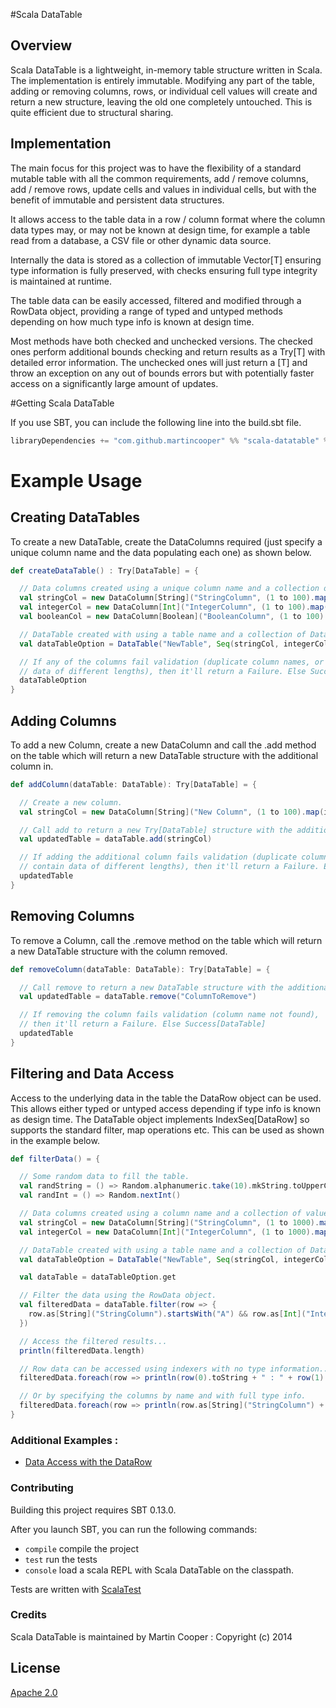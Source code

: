 #Scala DataTable

## Overview

Scala DataTable is a lightweight, in-memory table structure written in Scala. The implementation is entirely immutable.
Modifying any part of the table, adding or removing columns, rows, or individual cell values will create and return a
new structure, leaving the old one completely untouched. This is quite efficient due to structural sharing.

## Implementation

The main focus for this project was to have the flexibility of a standard mutable table with all the common requirements,
add / remove columns, add / remove rows, update cells and values in individual cells, but with the benefit of immutable and
persistent data structures.

It allows access to the table data in a row / column format where the column data types may, or may not be known at design time,
for example a table read from a database, a CSV file or other dynamic data source.

Internally the data is stored as a collection of immutable Vector[T] ensuring type information is fully preserved, with
checks ensuring full type integrity is maintained at runtime.

The table data can be easily accessed, filtered and modified through a RowData object, providing a range of typed and
untyped methods depending on how much type info is known at design time.

Most methods have both checked and unchecked versions. The checked ones perform additional bounds checking and return
results as a Try[T] with detailed error information. The unchecked ones will just return a [T] and throw an exception
on any out of bounds errors but with potentially faster access on a significantly large amount of updates.

#Getting Scala DataTable

If you use SBT, you can include the following line into the build.sbt file.
```scala
libraryDependencies += "com.github.martincooper" %% "scala-datatable" % "0.3.0"
```

# Example Usage

## Creating DataTables
To create a new DataTable, create the DataColumns required (just specify a unique column name and
the data populating each one) as shown below.

```scala
def createDataTable() : Try[DataTable] = {

  // Data columns created using a unique column name and a collection of values.
  val stringCol = new DataColumn[String]("StringColumn", (1 to 100).map(i => "Cell Value " + i))
  val integerCol = new DataColumn[Int]("IntegerColumn", (1 to 100).map(i => i * 20))
  val booleanCol = new DataColumn[Boolean]("BooleanColumn", (1 to 100).map(i => true))

  // DataTable created with using a table name and a collection of Data Columns.
  val dataTableOption = DataTable("NewTable", Seq(stringCol, integerCol, booleanCol))

  // If any of the columns fail validation (duplicate column names, or columns contain
  // data of different lengths), then it'll return a Failure. Else Success[DataTable]
  dataTableOption
}
```

## Adding Columns
To add a new Column, create a new DataColumn and call the .add method on the
table which will return a new DataTable structure with the additional column in.

```scala
def addColumn(dataTable: DataTable): Try[DataTable] = {

  // Create a new column.
  val stringCol = new DataColumn[String]("New Column", (1 to 100).map(i => "Another " + i))

  // Call add to return a new Try[DataTable] structure with the additional column.
  val updatedTable = dataTable.add(stringCol)

  // If adding the additional column fails validation (duplicate column names, or columns
  // contain data of different lengths), then it'll return a Failure. Else Success[DataTable]
  updatedTable
}
```

## Removing Columns
To remove a Column, call the .remove method on the
table which will return a new DataTable structure with the column removed.

```scala
def removeColumn(dataTable: DataTable): Try[DataTable] = {

  // Call remove to return a new DataTable structure with the additional column.
  val updatedTable = dataTable.remove("ColumnToRemove")

  // If removing the column fails validation (column name not found),
  // then it'll return a Failure. Else Success[DataTable]
  updatedTable
}
```

## Filtering and Data Access
Access to the underlying data in the table the DataRow object can be used. This allows either typed or
untyped access depending if type info is known as design time. The DataTable object implements IndexSeq[DataRow] so
supports the standard filter, map operations etc. This can be used as shown in the example below.

```scala
def filterData() = {

  // Some random data to fill the table.
  val randString = () => Random.alphanumeric.take(10).mkString.toUpperCase
  val randInt = () => Random.nextInt()

  // Data columns created using a column name and a collection of values.
  val stringCol = new DataColumn[String]("StringColumn", (1 to 1000).map(i => randString()))
  val integerCol = new DataColumn[Int]("IntegerColumn", (1 to 1000).map(i => randInt()))

  // DataTable created with using a table name and a collection of Data Columns.
  val dataTableOption = DataTable("NewTable", Seq(stringCol, integerCol))

  val dataTable = dataTableOption.get

  // Filter the data using the RowData object.
  val filteredData = dataTable.filter(row => {
    row.as[String]("StringColumn").startsWith("A") && row.as[Int]("IntegerColumn") > 10
  })

  // Access the filtered results...
  println(filteredData.length)

  // Row data can be accessed using indexers with no type information...
  filteredData.foreach(row => println(row(0).toString + " : " + row(1).toString))

  // Or by specifying the columns by name and with full type info.
  filteredData.foreach(row => println(row.as[String]("StringColumn") + " : " + row.as[Int]("IntegerColumn").toString))
}
```

### Additional Examples :
 * [Data Access with the DataRow](https://github.com/martincooper/scala-datatable/blob/master/docs/DataRowExamples.md)

### Contributing

Building this project requires SBT 0.13.0.

After you launch SBT, you can run the following commands:

 * `compile` compile the project
 * `test` run the tests
 * `console` load a scala REPL with Scala DataTable on the classpath.

Tests are written with [ScalaTest](http://www.scalatest.org/)

### Credits

Scala DataTable is maintained by Martin Cooper : Copyright (c) 2014

## License

[Apache 2.0](http://www.apache.org/licenses/LICENSE-2.0)
